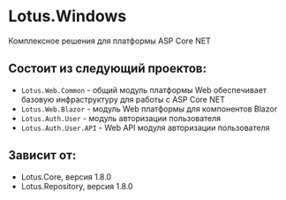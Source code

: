 # Lotus.Windows
Комплексное решения для платформы ASP Core NET

## Состоит из следующий проектов:
 - `Lotus.Web.Common` - oбщий модуль платформы Web обеспечивает базовую инфраструктуру для работы c ASP Core NET
 - `Lotus.Web.Blazor` - модуль Web платформы для компонентов Blazor
 - `Lotus.Auth.User` - модуль авторизации пользователя 
 - `Lotus.Auth.User.API` - Web API модуля авторизации пользователя

## Зависит от:
 - Lotus.Core, версия 1.8.0
 - Lotus.Repository, версия 1.8.0